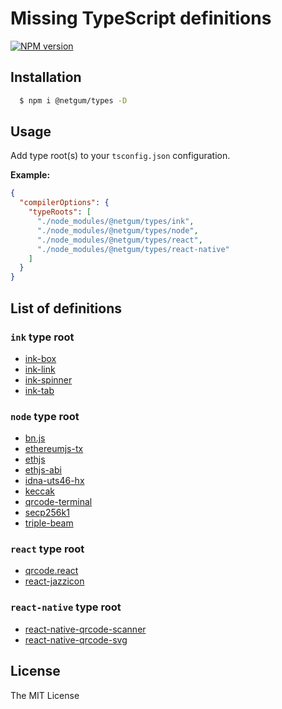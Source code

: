 # Missing TypeScript definitions

[![NPM version][npm-image]][npm-url]

## Installation

```bash
  $ npm i @netgum/types -D
```

## Usage

Add type root(s) to your `tsconfig.json` configuration.

**Example:**
```json
{
  "compilerOptions": {
    "typeRoots": [
      "./node_modules/@netgum/types/ink",
      "./node_modules/@netgum/types/node",
      "./node_modules/@netgum/types/react",
      "./node_modules/@netgum/types/react-native"
    ]
  }
}
```

## List of definitions

### `ink` type root

* [ink-box](https://npmjs.com/package/ink-box)
* [ink-link](https://npmjs.com/package/ink-link)
* [ink-spinner](https://npmjs.com/package/ink-spinner)
* [ink-tab](https://npmjs.com/package/ink-tab)

### `node` type root

* [bn.js](https://npmjs.com/package/bn.js)
* [ethereumjs-tx](https://npmjs.com/package/ethereumjs-tx)
* [ethjs](https://npmjs.com/package/ethjs)
* [ethjs-abi](https://npmjs.com/package/ethjs-abi)
* [idna-uts46-hx](https://npmjs.com/package/idna-uts46-hx)
* [keccak](https://npmjs.com/package/keccak)
* [qrcode-terminal](https://npmjs.com/package/qrcode-terminal)
* [secp256k1](https://npmjs.com/package/secp256k1)
* [triple-beam](https://npmjs.com/package/triple-beam)

### `react` type root

* [qrcode.react](https://npmjs.com/package/qrcode.react)
* [react-jazzicon](https://npmjs.com/package/react-jazzicon)

### `react-native` type root

* [react-native-qrcode-scanner](https://npmjs.com/package/react-native-qrcode-scanner)
* [react-native-qrcode-svg](https://npmjs.com/package/react-native-qrcode-svg)

## License

The MIT License

[npm-image]: https://badge.fury.io/js/%40netgum%2Ftypes.svg
[npm-url]: https://npmjs.org/package/@netgum/types

